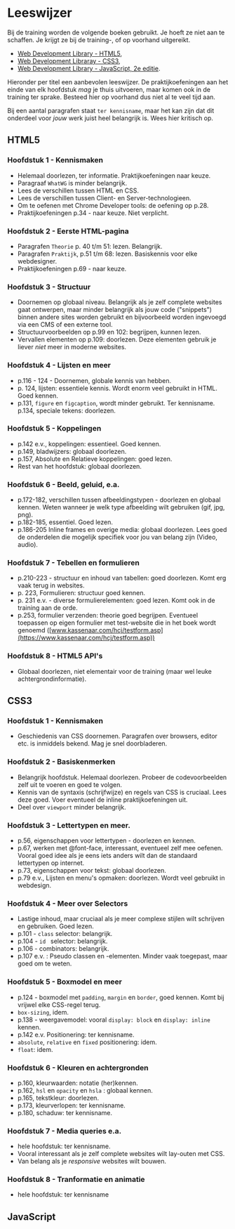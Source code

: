 # Leeswijzer

Bij de training worden de volgende boeken  gebruikt. Je hoeft ze niet aan te schaffen. Je krijgt ze bij de training-, of op voorhand uitgereikt.
* [Web Development Library - HTML5](http://vanduurenmedia.nl/EAN/9789059408081/Web_Development_Library_HTML5), 
* [Web Development Libraray - CSS3](http://vanduurenmedia.nl/EAN/9789059408098/Web_Development_Library_CSS3),
* [Web Development Library - JavaScript, 2e editie](http://vanduurenmedia.nl/EAN/9789059409736).

Hieronder per titel een aanbevolen leeswijzer. De praktijkoefeningen aan het einde van elk hoofdstuk *mag* je thuis uitvoeren, maar komen ook in de training ter sprake. Besteed hier op voorhand dus niet al te veel tijd aan. 

Bij een aantal paragrafen staat `ter kennisname`, maar het kan zijn dat dit onderdeel voor _jouw_ werk juist heel belangrijk is. Wees hier kritisch op. 
## HTML5
### Hoofdstuk 1 - Kennismaken
* Helemaal doorlezen, ter informatie. Praktijkoefeningen naar keuze.
* Paragraaf `WhatWG` is minder belangrijk.
* Lees de verschillen tussen HTML en CSS.
* Lees de verschillen tussen Client- en Server-technologieen.
* Om te oefenen met Chrome Developer tools: de oefening op p.28.
* Praktijkoefeningen p.34 - naar keuze. Niet verplicht.
### Hoofdstuk 2 - Eerste HTML-pagina
* Paragrafen `Theorie` p. 40 t/m 51: lezen. Belangrijk.
* Paragrafen `Praktijk`, p.51 t/m 68: lezen. Basiskennis voor elke webdesigner. 
* Praktijkoefeningen p.69 - naar keuze.

### Hoofdstuk 3 - Structuur
* Doornemen op globaal niveau. Belangrijk als je zelf complete websites gaat ontwerpen, maar minder belangrijk als jouw code ("snippets") binnen andere sites worden gebruikt en bijvoorbeeld worden ingevoegd via een CMS of een externe tool.
* Structuurvoorbeelden op p.99 en 102: begrijpen, kunnen lezen.
* Vervallen elementen op p.109: doorlezen. Deze elementen gebruik je liever *niet* meer in moderne websites.

### Hoofdstuk 4 - Lijsten en meer
* p.116 - 124 - Doornemen, globale kennis van hebben.
* p. 124, lijsten: essentiele kennis. Wordt enorm veel gebruikt in HTML. Goed kennen.
* p.131, `figure` en `figcaption`, wordt minder gebruikt. Ter kennisname.
p.134, speciale tekens: doorlezen.

### Hoofdstuk 5 - Koppelingen
* p.142 e.v., koppelingen: essentieel. Goed kennen.
* p.149, bladwijzers: globaal doorlezen.
* p.157, Absolute en Relatieve koppelingen: goed lezen.
* Rest van het hoofdstuk: globaal doorlezen.

### Hoofdstuk 6 - Beeld, geluid, e.a.
* p.172-182, verschillen tussen afbeeldingstypen - doorlezen en globaal kennen. Weten wanneer je welk type afbeelding wilt gebruiken (gif, jpg, png).
* p.182-185, essentiel. Goed lezen.
* p.186-205 Inline frames en overige media: globaal doorlezen. Lees goed de onderdelen die mogelijk specifiek voor jou van belang zijn (Video, audio).

### Hoofdstuk 7 - Tebellen en formulieren
* p.210-223 - structuur en inhoud van tabellen: goed doorlezen. Komt erg vaak terug in websites.
* p. 223, Formulieren: structuur goed kennen.
* p. 231 e.v. - diverse formulierelementen: goed lezen. Komt ook in de training aan de orde.
* p.253, formulier verzenden: theorie goed begrijpen. Eventueel toepassen op eigen formulier met test-website die in het boek wordt genoemd ([www.kassenaar.com/hcj/testform.asp](https://www.kassenaar.com/hcj/testform.asp))

### Hoofdstuk 8 - HTML5 API's 
* Globaal doorlezen, niet elementair voor de training (maar wel leuke achtergrondinformatie).

## CSS3

### Hoofdstuk 1 - Kennismaken
* Geschiedenis van CSS doornemen. Paragrafen over browsers, editor etc. is inmiddels bekend. Mag je snel doorbladeren.

### Hoofdstuk 2 - Basiskenmerken
* Belangrijk hoofdstuk. Helemaal doorlezen. Probeer de codevoorbeelden zelf uit te voeren en goed te volgen.
* Kennis van de syntaxis (schrijfwijze) en regels van CSS is cruciaal. Lees deze goed. Voer eventueel de inline praktijkoefeningen uit.
* Deel over `viewport` minder belangrijk. 

### Hoofdstuk 3 -  Lettertypen en meer.
* p.56, eigenschappen voor lettertypen - doorlezen en kennen. 
* p.67, werken met @font-face, interessant, eventueel zelf mee oefenen. Vooral goed idee als je eens iets anders wilt dan de standaard lettertypen op internet.
* p.73, eigenschappen voor tekst: globaal doorlezen. 
* p.79 e.v., Lijsten en menu's opmaken: doorlezen. Wordt veel gebruikt in webdesign.

### Hoofdstuk 4 - Meer over Selectors
* Lastige inhoud, maar cruciaal als je meer complexe stijlen wilt schrijven en gebruiken. Goed lezen. 
* p.101 - `class` selector: belangrijk.
* p.104 - `id ` selector: belangrijk.
* p.106 - combinators: belangrijk.
* p.107 e.v. : Pseudo classen en -elementen. Minder vaak toegepast, maar goed om te weten.

### Hoofdstuk 5 - Boxmodel en meer
* p.124 - boxmodel met `padding`, `margin` en `border`, goed kennen. Komt bij vrijwel elke CSS-regel terug.
* `box-sizing`, idem.
* p.138 - weergavemodel: vooral `display: block` en `display: inline` kennen.
* p.142 e.v. Positionering: ter kennisname.
* `absolute`, `relative` en `fixed` positionering: idem. 
* `float`: idem.

### Hoofdstuk 6 - Kleuren en achtergronden
* p.160, kleurwaarden: notatie (her)kennen.
* p.162, `hsl` en `opacity` en `hsla` : globaal kennen.
* p.165, tekstkleur: doorlezen.
* p.173, kleurverlopen: ter kennisname.
* p.180, schaduw: ter kennisname.

### Hoofdstuk 7 - Media queries e.a.
* hele hoofdstuk: ter kennisname.
* Vooral interessant als je zelf complete websites wilt lay-outen met CSS.
* Van belang als je *responsive* websites wilt bouwen.

### Hoofdstuk 8 - Tranformatie en animatie
* hele hoofdstuk: ter kennisname

## JavaScript
